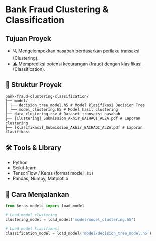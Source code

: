 # Bank Fraud Clustering & Classification

## Tujuan Proyek

- 🔍 Mengelompokkan nasabah berdasarkan perilaku transaksi (Clustering).
- ⚠️ Memprediksi potensi kecurangan (fraud) dengan klasifikasi (Classification).

## 📂 Struktur Proyek
```
bank-fraud-clustering-classification/
├── model/
│ ├── decision_tree_model.h5 # Model klasifikasi Decision Tree
│ └── model_clustering.h5 # Model hasil clustering
├── data_clustering.csv # Dataset transaksi nasabah
├── [Clustering]_Submission_Akhir_BAIHAQI_ALZA.pdf # Laporan clustering
├── [Klasifikasi]_Submission_Akhir_BAIHAQI_ALZA.pdf # Laporan klasifikasi
```

## 🛠️ Tools & Library

- Python
- Scikit-learn
- TensorFlow / Keras (format model `.h5`)
- Pandas, Numpy, Matplotlib

## 🚀 Cara Menjalankan

```python
from keras.models import load_model

# Load model clustering
clustering_model = load_model('model/model_clustering.h5')

# Load model klasifikasi
classification_model = load_model('model/decision_tree_model.h5')
